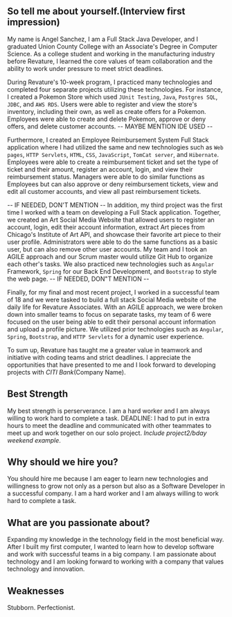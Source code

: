 ## So tell me about yourself.(Interview first impression)

My name is Angel Sanchez, I am a Full Stack Java Developer, and I graduated Union County College with an Associate's Degree in Computer Science. As a college student and working in the manufacturing industry before Revature, I learned the core values of team collaboration and the ability to work under pressure to meet strict deadlines.

During Revature's 10-week program, I practiced many technologies and completed four separate projects utilizing these technologies. For instance, I created a Pokemon Store which used `JUnit Testing`, `Java`, `Postgres SQL`, `JDBC`, and `AWS RDS`. Users were able to register and view the store's inventory, including their own, as well as create offers for a Pokemon. Employees were able to create and delete Pokemon, approve or deny offers, and delete customer accounts. -- MAYBE MENTION IDE USED --

Furthermore, I created an Employee Reimbursement System Full Stack application where I had utilized the same and new technologies such as `Web pages`, `HTTP Servlets`, `HTML`, `CSS`, `JavaScript`, `TomCat server`, and `Hibernate`. Employees were able to create a reimbursement ticket and set the type of ticket and their amount, register an account, login, and view their reimbursement status. Managers were able to do similar functions as Employees but can also approve or deny reimbursement tickets, view and edit all customer accounts, and view all past reimbursement tickets.

-- IF NEEDED, DON'T MENTION -- In addition, my third project was the first time I worked with a team on developing a Full Stack application. Together, we created an Art Social Media Website that allowed users to register an account, login, edit their account information, extract Art pieces from Chicago's Institute of Art API, and showcase their favorite art piece to their user profile. Administrators were able to do the same functions as a basic user, but can also remove other user accounts. My team and I took an AGILE approach and our Scrum master would utilize Git Hub to organize each other's tasks. We also practiced new technologies such as `Angular` Framework, `Spring` for our Back End Development, and `Bootstrap` to style the web page. -- IF NEEDED, DON"T MENTION --

Finally, for my final and most recent project, I worked in a successful team of 18 and we were tasked to build a full stack Social Media website of the daily life for Revature Associates.  With an AGILE approach, we were broken down into smaller teams to focus on separate tasks, my team of 6 were focused on the user being able to edit their personal account information and upload a profile picture. We utilized prior technologies such as `Angular`, `Spring`, `Bootstrap`, and `HTTP Servlets` for a dynamic user experience. 

To sum up, Revature has taught me a greater value in teamwork and initiative with coding teams and strict deadlines. I appreciate the opportunities that have presented to me and I look forward to developing projects with *CITI Bank*(Company Name).

## Best Strength
My best strength is perserverance. I am a hard worker and I am always willing to work hard to complete a task. DEADLINE: I had to put in extra hours to meet the deadline and communicated with other teammates to meet up and work together on our solo project. *Include project2/bday weekend example*.  

## Why should we hire you?
You should hire me because I am eager to learn new technologies and willingness to grow not only as a person but also as a Software Developer in a successful company. I am a hard worker and I am always willing to work hard to complete a task. 

## What are you passionate about?
Expanding my knowledge in the technology field in the most beneficial way. After I built my first computer, I wanted to learn how to develop software and work with successful teams in a big company. I am passionate about technology and I am looking forward to working with a company that values technology and innovation.

## Weaknesses
Stubborn.
Perfectionist.